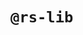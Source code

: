 <!--
 * @Author: 吴汉钊
 * @Date: 2020-12-28 15:07:03
 * @LastEditors: 吴汉钊
 * @LastEditTime: 2020-12-28 15:35:20
 * @FilePath: /rs-lib/README.md
 * @Description: 项目简介
-->

# `@rs-lib`
